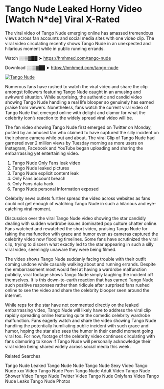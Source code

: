 ﻿# Tango Nude Leaked Horny Video [Watch N*de] Viral X-Rated

The viral video of ﻿Tango Nude emerging online has amassed tremendous views across fan accounts and social media sites with one video clip. The viral video circulating recently shows ﻿Tango Nude in an unexpected and hilarious moment while in public running errands. 

Watch ░░▒▓██ ➤ https://hmhmed.com/tango-nude

Download ░░▒▓██ ➤ https://hmhmed.com/tango-nude

[![Tango Nude](https://i.imgur.com/dJHk4Zq.gif)](https://hmhmed.com/tango-nude)

Numerous fans have rushed to watch the viral video and share the clip amongst followers featuring ﻿Tango Nude caught in an amusing and awkward situation. While surprising, the authentic and candid video showing ﻿Tango Nude handling a real life blooper so genuinely has earned praise from viewers. Nonetheless, fans watch the current viral video of ﻿Tango Nude that emerged online with delight and clamor for what the celebrity icon’s reaction to the widely spread viral video will be.

The fan video showing ﻿Tango Nude first emerged on Twitter on Monday, posted by an amused fan who claimed to have captured the silly incident on their phone camera while out and about. The viral Clip of ﻿Tango Nude had garnered over 2 million views by Tuesday morning as more users on Instagram, Facebook and YouTube began uploading and sharing the embarrassing yet entertaining video. 

1. ﻿Tango Nude Only Fans leak video
2. ﻿Tango Nude leaked pictures
3. ﻿Tango Nude explicit content leak
4. Only Fans account breach
5. Only Fans data hack
6. ﻿Tango Nude personal information exposed

Celebrity news outlets further spread the video across websites as fans could not get enough of watching ﻿Tango Nude in such a hilarious and eye-catching viral moment. 

Discussion over the viral ﻿Tango Nude video showing the star candidly dealing with sudden wardrobe issues dominated pop culture chatter online. Fans watched and rewatched the short video, praising ﻿Tango Nude for taking the malfunction with grace and humor even as cameras captured the celebrity video now flooding timelines. Some fans have scrutinized the viral clip, trying to discern what exactly led to the star appearing in such a silly viral video, seemingly unaware they were being filmed.

The video shows ﻿Tango Nude suddenly facing trouble with their outfit coming undone while casually walking about and running errands. Despite the embarrassment most would feel at having a wardrobe malfunction publicly, viral footage shows ﻿Tango Nude simply laughing the incident off themselves. It is this down-to-earth reaction that has earned ﻿Tango Nude such positive responses rather than ridicule after surprised fans rushed online to see the video and share the celebrity blooper seen around the internet.  

While reps for the star have not commented directly on the leaked embarrassing video, ﻿Tango Nude will likely have to address the viral clip rapidly spreading online featuring quite the comedic celebrity wardrobe malfunction. Fans eagerly watch and share the video showing ﻿Tango Nude handling the potentially humiliating public incident with such grace and humor, hoping the star also sees the humor in their candid moment going viral too. For now, footage of the celebrity video continues circulating with fans clamoring to know if ﻿Tango Nude will personally acknowledge their viral video being shared widely across social media this week.

Related Searches

﻿Tango Nude Leaked
﻿Tango Nude Nude
﻿Tango Nude Sexy Video
﻿Tango Nude xxx Video
﻿Tango Nude Porn
﻿Tango Nude Adult Video
﻿Tango Nude Shower Video
﻿Tango Nude Twitter Video
﻿Tango Nude Onlyfans Video
﻿Tango Nude Leaks
﻿Tango Nude Photos